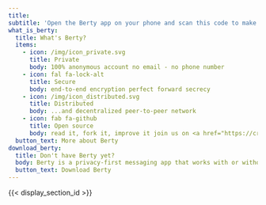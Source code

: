 ```yaml
---
title:
subtitle: 'Open the Berty app on your phone and scan this code to make a contact request to <span class="c-name"></span>'
what_is_berty:
  title: What's Berty?
  items:
    - icon: /img/icon_private.svg 
      title: Private
      body: 100% anonymous account no email - no phone number
    - icon: fal fa-lock-alt
      title: Secure
      body: end-to-end encryption perfect forward secrecy
    - icon: /img/icon_distributed.svg
      title: Distributed
      body: ...and decentralized peer-to-peer network
    - icon: fab fa-github
      title: Open source
      body: read it, fork it, improve it join us on <a href="https://crpt.fyi/berty-discord" target="_blank" rel="noopener" aria-label="Discord">Discord</a>
  button_text: More about Berty
download_berty:
  title: Don't have Berty yet?
  body: Berty is a privacy-first messaging app that works with or without internet access cellular data or trust in the network
  button_text: Download Berty
---
```


{{< display_section_id >}}
